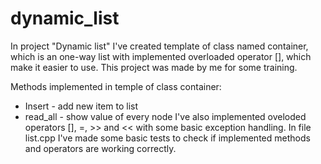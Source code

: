 # dynamic_list 
In project "Dynamic list" I've created template of class named container, which is an one-way list with implemented overloaded operator [],
which make it easier to use. This project was made by me for some training.

Methods implemented in temple of class container:
- Insert - add new item to list
- read_all - show value of every node
I've also implemented oveloded operators [], =, >> and << with some basic exception handling.
In file list.cpp I've made some basic tests to check if implemented methods and operators are working correctly.
